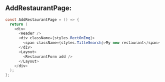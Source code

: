 AddRestaurantPage:
------------------

```java
const AddRestaurantPage = () => {
  return (
    <div>
      <Header />
      <div className={styles.RectOnImg}>
        <span className={styles.TitleSearch}>My new restaurant</span>
      </div>
      <Layout>
        <RestaurantForm add />
      </Layout>
    </div>
  );
};
```